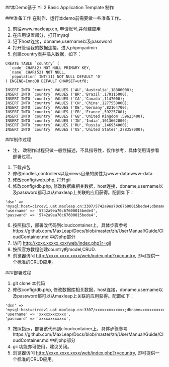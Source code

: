 ##本Demo基于 Yii 2 Basic Application Template 制作

###准备工作
在制作、运行本demo前需要做一些准备工作。

1. 前往www.maxleap.cn, 申请账号,并创建应用
2. 在应用设置部分，打开mysql
3. 记下host连接，dbname,username以及password
4. 打开管理我的数据连接，进入phpmyadmin
5. 创建country表并插入数据，如下：

```
CREATE TABLE `country` (
  `code` CHAR(2) NOT NULL PRIMARY KEY,
  `name` CHAR(52) NOT NULL,
  `population` INT(11) NOT NULL DEFAULT '0'
) ENGINE=InnoDB DEFAULT CHARSET=utf8;

INSERT INTO `country` VALUES ('AU','Australia',18886000);
INSERT INTO `country` VALUES ('BR','Brazil',170115000);
INSERT INTO `country` VALUES ('CA','Canada',1147000);
INSERT INTO `country` VALUES ('CN','China',1277558000);
INSERT INTO `country` VALUES ('DE','Germany',82164700);
INSERT INTO `country` VALUES ('FR','France',59225700);
INSERT INTO `country` VALUES ('GB','United Kingdom',59623400);
INSERT INTO `country` VALUES ('IN','India',1013662000);
INSERT INTO `country` VALUES ('RU','Russia',146934000);
INSERT INTO `country` VALUES ('US','United States',278357000);
```

###制作过程
* 注， 改制作过程只做一般性描述，不具指导性，仅作参考，具体使用请参看  部署过程。

1. 下载yii包
2. 修改modles,controllers以及views目录的属性为www-data:www-data
3. 修改config/web.php, 打开gii
4. 修改config/db.php, 修改数据库相关数据，host连接，dbname,username以及password都可以从maxleap上关联的应用获得。配置如下：

```
'dsn' => 'mysql:host=circev1.uat.maxleap.cn:3307/5742a9ea70c67600015bede4;dbname=5742a9ea70c67600015bede4',
'username' => '5742a9ea70c67600015bede4',
'password' => '5742a9ea70c67600015bede4',
```

6. 按照指示，部署改代码到cloudcontainer上，具体步骤参考https://github.com/MaxLeap/Docs/blob/master/zh/UserManual/Guide/CloudContainer.md 中的php部分
4. 访问 http://xxxx.xxxxx.xxx/web/index.php?r=gii
5. 按照官方教程创建country的model,CRUD.
7. 浏览器访问 http://xxxx.xxxx.xxxx/web/index.php?r=country, 即可提供一个标准的CRUD应用。

###部署过程
1. git clone 本代码
2. 修改config/db.php, 修改数据库相关数据，host连接，dbname,username以及password都可以从maxleap上关联的应用获得。配置如下：

```
'dsn' => 'mysql:host=circev1.uat.maxleap.cn:3307/xxxxxxxxxxxxx;dbname=xxxxxxxxxxxxxxx',
'username' => 'xxxxxxxxxxxx',
'password' => 'xxxxxxxxxxxx',
```
3. 按照指示，部署该代码到cloudcontainer上，具体步骤参考https://github.com/MaxLeap/Docs/blob/master/zh/UserManual/Guide/CloudContainer.md 中的php部分
4. gii 功能亦可使用，建议关闭。
5. 浏览器访问 http://xxxx.xxxx.xxxx/web/index.php?r=country, 即可提供一个标准的CRUD应用。


